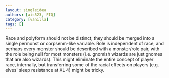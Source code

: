 ```yaml
---
layout: singleidea
authors: [ais523, FIQ]
category: [vanilla]
tags: []
---
```

Race and polyform should not be distinct; they should be merged into a single permonst or corpsenm-like variable. Role is independent of race, and perhaps every monster should be described with a monster/role pair, with the role being null for most monsters (i.e. gnomish wizards are just gnomes that are also wizards). This might eliminate the entire concept of player race, internally, but transferring some of the racial effects on players (e.g. elves' sleep resistance at XL 4) might be tricky.
